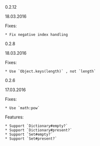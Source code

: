 0.2.12

18.03.2016

Fixes:

    * Fix negative index handling


0.2.8

18.03.2016

Fixes:

    * Use `Object.keys(length)` , not `length`

0.2.6
    
17.03.2016

Fixes:

    * Use `math:pow`

Features:

    * Support `Dictionary#empty?`
    * Support `Dictionary#present?`
    * Support `Set#empty?`
    * Support `Set#present?`
